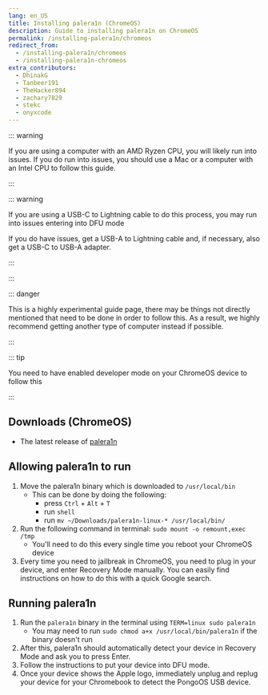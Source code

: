 ```yaml
---
lang: en_US
title: Installing palera1n (ChromeOS)
description: Guide to installing palera1n on ChromeOS
permalink: /installing-palera1n/chromeos
redirect_from:
  - /installing-palera1n/chromeos
  - /installing-palera1n-chromeos
extra_contributors:
  - DhinakG
  - Tanbeer191
  - TheHacker894
  - zachary7829
  - stekc
  - onyxcode
---
```


::: warning

If you are using a computer with an AMD Ryzen CPU, you will likely run into issues. If you do run into issues, you should use a Mac or a computer with an Intel CPU to follow this guide.

:::

::: warning

If you are using a USB-C to Lightning cable to do this process, you may run into issues entering into DFU mode

If you do have issues, get a USB-A to Lightning cable and, if necessary, also get a USB-C to USB-A adapter.

:::

:::

::: danger

This is a highly experimental guide page, there may be things not directly mentioned that need to be done in order to follow this. As a result, we highly recommend getting another type of computer instead if possible.

:::

::: tip

You need to have enabled developer mode on your ChromeOS device to follow this

:::

## Downloads (ChromeOS)

- The latest release of [palera1n](https://github.com/palera1n/palera1n/releases/latest)

## Allowing palera1n to run

1. Move the palera1n binary which is downloaded to `/usr/local/bin`
    - This can be done by doing the following:
      - press `Ctrl` + `Alt` + `T`
      - run `shell`
      - run `mv ~/Downloads/palera1n-linux-* /usr/local/bin/`
1. Run the following command in terminal: `sudo mount -o remount,exec /tmp`
    - You'll need to do this every single time you reboot your ChromeOS device
1. Every time you need to jailbreak in ChromeOS, you need to plug in your device, and enter Recovery Mode manually. You can easily find instructions on how to do this with a quick Google search.

## Running palera1n

1. Run the `palera1n` binary in the terminal using `TERM=linux sudo palera1n`
    - You may need to run `sudo chmod a+x /usr/local/bin/palera1n` if the binary doesn't run
2. After this, palera1n should automatically detect your device in Recovery Mode and ask you to press Enter.
3. Follow the instructions to put your device into <router-link to="/faq/#what-is-dfu-mode">DFU mode</router-link>.
4. Once your device shows the Apple logo, immediately unplug and replug your device for your Chromebook to detect the PongoOS USB device.
